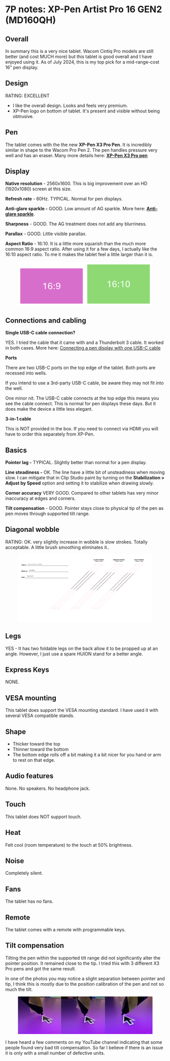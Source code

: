 # 7P notes: XP-Pen Artist Pro 16 GEN2 (MD160QH)

## **Overall**

In summary this is a very nice tablet. Wacom Cintiq Pro models are still better (and cost MUCH more) but this tablet is good overall and I have enjoyed using it. As of July 2024, this is my top pick for a mid-range-cost 16" pen display. &#x20;

## **Design**

RATING: EXCELLENT

* I like the overall design. Looks and feels very premium.&#x20;
* XP-Pen logo on bottom of tablet. It's present and visible without being obtrusive.

## **Pen**&#x20;

The tablet comes with the the new **XP-Pen X3 Pro Pen**. It is incredibly similar in shape to the Wacom Pro Pen 2. The pen handles pressure very well and has an eraser. Many more details here: [**XP-Pen X3 Pro pen**](../xp-pen-pens/7p-notes-xp-pen-x3-pro-pen.md)

## **Display**&#x20;

**Native resolution** - 2560x1600. This is big improvement over an HD (1920x1080) screen at this size.

**Refresh rate** - 60Hz. TYPICAL. Normal for pen displays.

**Anti-glare sparkle -** GOOD. Low amount of AG sparkle. More here: [**Anti-glare sparkle**](../../../guides/pen-displays/anti-glare-sparkle.md).

**Sharpness** - GOOD. The AG treatment does not add any blurriness.&#x20;

**Parallax** - GOOD. Little visible parallax.

**Aspect Ratio** - 16:10. It is a little more squarish than the much more common 16:9 aspect ratio. After using it for a few days, I actually like the 16:10 aspect ratio. To me it makes the tablet feel a little larger than it is.&#x20;

<figure><img src="../../../.gitbook/assets/image (1) (1) (1) (1) (1) (1) (1) (1) (1) (1).png" alt=""><figcaption></figcaption></figure>

## **Connections and cabling**

**Single USB-C cable connection?**

YES. I tried the cable that it came with and a Thunderbolt 3 cable. It worked in both cases. More here: [Connecting a pen display with one USB-C cable](../../../guides/connections-and-cabling/connecting-a-pen-display-with-one-usb-c-cable.md)

**Ports**

There are two USB-C ports on the top edge of the tablet. Both ports are recessed into wells.

If you intend to use a 3rd-party USB-C cable, be aware they may not fit into the well.

One minor nit. The USB-C cable connects at the top edge this means you see the cable connect. This is normal for pen displays these days. But it does make the device a little less elegant.

**3-in-1 cable**

This is NOT provided in the box. If you need to connect via HDMI you will have to order this separately from XP-Pen.

## **Basics**

**Pointer lag -** TYPICAL. Slightly better than normal for a pen display.

**Line steadiness -** OK. The line have a little bit of unsteadiness when moving slow. I can mitigate that in Clip Studio paint by turning on the **Stabilization > Adjust by Speed** option and setting it to stabilize when drawing slowly.&#x20;

**Corner accuracy** VERY GOOD. Compared to other tablets has very minor inaccuracy at edges and corners.

**Tilt compensation** - GOOD. Pointer stays close to physical tip of the pen as pen moves through supported tilt range.

## **Diagonal wobble**

RATING: OK. very slightly increase in wobble is slow strokes. Totally acceptable. A little brush smoothing eliminates it..

<figure><img src="../../../.gitbook/assets/XP-Pen Artist Pro 16 GEN2 (MD160QH) (3).png" alt=""><figcaption></figcaption></figure>

## Legs

YES - It has two foldable legs on the back allow it to be propped up at an angle. However, I just use a spare HUION stand for a better angle.

## Express Keys

NONE.&#x20;

## VESA mounting

This tablet does support the VESA mounting standard. I have used it with several VESA compatible stands.&#x20;

## Shape

* Thicker toward the top
* Thinner toward the bottom
* The bottom edge rolls off a bit making it a bit nicer for you hand or arm to rest on that edge.

## Audio features

None. No speakers. No headphone jack.

## Touch

This tablet does NOT support touch.

## Heat

Felt cool (room temperature) to the touch at 50% brightness.

## Noise

Completely silent.

## Fans

The tablet has no fans.

## Remote&#x20;

The tablet comes with a remote with programmable keys.

## Tilt compensation

Tilting the pen within the supported tilt range did not significantly alter the pointer position. It remained close to the tip. I tried this with 3 different X3 Pro pens and got the same result.

In one of the photos you may notice a slight separation between pointer and tip, I think this is mostly due to the position calibration of the pen and not so much the tilt.&#x20;

<figure><img src="../../../.gitbook/assets/XP-Pen Artist Pro 16 GEN2 (MD160QH) tilt compensation - small.jpg" alt=""><figcaption></figcaption></figure>

I have heard a few comments on my YouTube channel indicating that some people found very bad tilt compensation. So far I believe if there is an issue it is only with a small number of defective units.&#x20;
